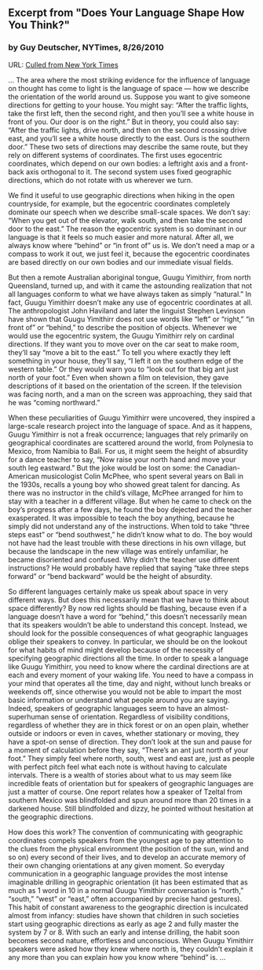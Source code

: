 ## Excerpt from "Does Your Language Shape How You Think?"
### by Guy Deutscher, NYTimes, 8/26/2010
URL: [Culled from New York Times](https://www.nytimes.com/2010/08/29/magazine/29language-t.html)

...
The area where the most striking evidence for the influence of language on
thought has come to light is the language of space — how we describe the
orientation of the world around us. Suppose you want to give someone directions
for getting to your house. You might say: “After the traffic lights, take the first
left, then the second right, and then you’ll see a white house in front of you. Our
door is on the right.” But in theory, you could also say: “After the traffic lights,
drive north, and then on the second crossing drive east, and you’ll see a white
house directly to the east. Ours is the southern door.” These two sets of directions
may describe the same route, but they rely on different systems of coordinates.
The first uses egocentric coordinates, which depend on our own bodies: a leftright
axis and a front-back axis orthogonal to it. The second system uses fixed
geographic directions, which do not rotate with us wherever we turn.

We find it useful to use geographic directions when hiking in the open
countryside, for example, but the egocentric coordinates completely dominate our
speech when we describe small-scale spaces. We don’t say: “When you get out of
the elevator, walk south, and then take the second door to the east.” The reason
the egocentric system is so dominant in our language is that it feels so much easier
and more natural. After all, we always know where “behind” or “in front of” us
is. We don’t need a map or a compass to work it out, we just feel it, because the
egocentric coordinates are based directly on our own bodies and our immediate
visual fields.

But then a remote Australian aboriginal tongue, Guugu Yimithirr, from north
Queensland, turned up, and with it came the astounding realization that not all
languages conform to what we have always taken as simply “natural.” In fact,
Guugu Yimithirr doesn’t make any use of egocentric coordinates at all. The
anthropologist John Haviland and later the linguist Stephen Levinson have shown
that Guugu Yimithirr does not use words like “left” or “right,” “in front of” or
“behind,” to describe the position of objects. Whenever we would use the
egocentric system, the Guugu Yimithirr rely on cardinal directions. If they want
you to move over on the car seat to make room, they’ll say “move a bit to the
east.” To tell you where exactly they left something in your house, they’ll say, “I
left it on the southern edge of the western table.” Or they would warn you to
“look out for that big ant just north of your foot.” Even when shown a film on
television, they gave descriptions of it based on the orientation of the screen. If
the television was facing north, and a man on the screen was approaching, they
said that he was “coming northward.”

When these peculiarities of Guugu Yimithirr were uncovered, they inspired a
large-scale research project into the language of space. And as it happens, Guugu
Yimithirr is not a freak occurrence; languages that rely primarily on geographical
coordinates are scattered around the world, from Polynesia to Mexico, from
Namibia to Bali. For us, it might seem the height of absurdity for a dance teacher
to say, “Now raise your north hand and move your south leg eastward.” But the
joke would be lost on some: the Canadian-American musicologist Colin McPhee,
who spent several years on Bali in the 1930s, recalls a young boy who showed
great talent for dancing. As there was no instructor in the child’s village, McPhee
arranged for him to stay with a teacher in a different village. But when he came to
check on the boy’s progress after a few days, he found the boy dejected and the
teacher exasperated. It was impossible to teach the boy anything, because he
simply did not understand any of the instructions. When told to take “three steps
east” or “bend southwest,” he didn’t know what to do. The boy would not have
had the least trouble with these directions in his own village, but because the
landscape in the new village was entirely unfamiliar, he became disoriented and
confused. Why didn’t the teacher use different instructions? He would probably
have replied that saying “take three steps forward” or “bend backward” would be
the height of absurdity.

So different languages certainly make us speak about space in very different ways.
But does this necessarily mean that we have to think about space differently? By
now red lights should be flashing, because even if a language doesn’t have a word
for “behind,” this doesn’t necessarily mean that its speakers wouldn’t be able to
understand this concept. Instead, we should look for the possible consequences of
what geographic languages oblige their speakers to convey. In particular, we
should be on the lookout for what habits of mind might develop because of the
necessity of specifying geographic directions all the time.
In order to speak a language like Guugu Yimithirr, you need to know where the
cardinal directions are at each and every moment of your waking life. You need to
have a compass in your mind that operates all the time, day and night, without
lunch breaks or weekends off, since otherwise you would not be able to impart the
most basic information or understand what people around you are saying. Indeed,
speakers of geographic languages seem to have an almost-superhuman sense of
orientation. Regardless of visibility conditions, regardless of whether they are in
thick forest or on an open plain, whether outside or indoors or even in caves,
whether stationary or moving, they have a spot-on sense of direction. They don’t
look at the sun and pause for a moment of calculation before they say, “There’s an
ant just north of your foot.” They simply feel where north, south, west and east
are, just as people with perfect pitch feel what each note is without having to
calculate intervals. There is a wealth of stories about what to us may seem like
incredible feats of orientation but for speakers of geographic languages are just a
matter of course. One report relates how a speaker of Tzeltal from southern
Mexico was blindfolded and spun around more than 20 times in a darkened house.
Still blindfolded and dizzy, he pointed without hesitation at the geographic
directions.

How does this work? The convention of communicating with geographic
coordinates compels speakers from the youngest age to pay attention to the clues
from the physical environment (the position of the sun, wind and so on) every
second of their lives, and to develop an accurate memory of their own changing
orientations at any given moment. So everyday communication in a geographic
language provides the most intense imaginable drilling in geographic orientation
(it has been estimated that as much as 1 word in 10 in a normal Guugu Yimithirr
conversation is “north,” “south,” “west” or “east,” often accompanied by precise
hand gestures). This habit of constant awareness to the geographic direction is
inculcated almost from infancy: studies have shown that children in such societies
start using geographic directions as early as age 2 and fully master the system by 7
or 8. With such an early and intense drilling, the habit soon becomes second
nature, effortless and unconscious. When Guugu Yimithirr speakers were asked
how they knew where north is, they couldn’t explain it any more than you can
explain how you know where “behind” is.
...
